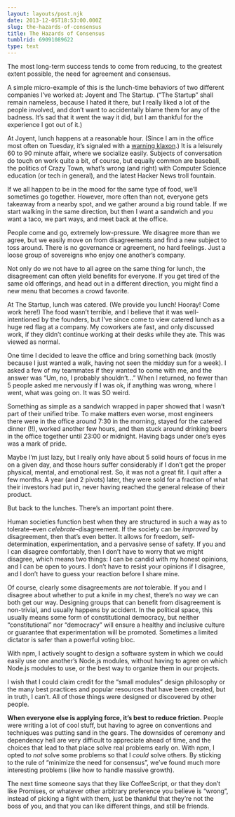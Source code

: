 ```yaml
---
layout: layouts/post.njk
date: 2013-12-05T18:53:00.000Z
slug: the-hazards-of-consensus
title: The Hazards of Consensus
tumblrid: 69091089622
type: text
---
```

<p>The most long-term success tends to come from reducing, to the
greatest extent possible, the need for agreement and consensus.</p>

<p>A simple micro-example of this is the lunch-time behaviors of two
different companies I&rsquo;ve worked at: Joyent and The Startup.  (&ldquo;The
Startup&rdquo; shall remain nameless, because I hated it there, but I really
liked a lot of the people involved, and don&rsquo;t want to accidentally
blame them for any of the badness.  It&rsquo;s sad that it went the way it
did, but I am thankful for the experience I got out of it.)</p>

<p>At Joyent, lunch happens at a reasonable hour.  (Since I am in the
office most often on Tuesday, it&rsquo;s signaled with a <a href="http://localwiki.net/sf/Tuesday_Noon_Siren">warning klaxon</a>.)
It is a leisurely 60 to 90 minute affair, where we socialize easily.
Subjects of conversation do touch on work quite a bit, of course, but
equally common are baseball, the politics of Crazy Town, what&rsquo;s wrong
(and right) with Computer Science education (or tech in general), and
the latest Hacker News troll fountain.</p>

<p>If we all happen to be in the mood for the same type of food, we&rsquo;ll
sometimes go together.  However, more often than not, everyone gets
takeaway from a nearby spot, and we gather around a big round table.
If we start walking in the same direction, but then I want a sandwich
and you want a taco, we part ways, and meet back at the office.</p>

<p>People come and go, extremely low-pressure.  We disagree more than we
agree, but we easily move on from disagreements and find a new subject
to toss around.  There is no governance or agreement, no hard
feelings.  Just a loose group of sovereigns who enjoy one another&rsquo;s
company.</p>

<p>Not only do we not have to all agree on the same thing for lunch, the
disagreement can often yield benefits for everyone.  If you get tired
of the same old offerings, and head out in a different direction, you
might find a new menu that becomes a crowd favorite.</p>

<p>At The Startup, lunch was catered.  (We provide you lunch!  Hooray!
Come work here!)  The food wasn&rsquo;t terrible, and I believe that it was
well-intentioned by the founders, but I&rsquo;ve since come to view catered
lunch as a huge red flag at a company.  My coworkers ate fast, and only
discussed work, if they didn&rsquo;t continue working at their desks while
they ate.  This was viewed as normal.</p>

<p>One time I decided to leave the office and bring something back
(mostly because I just wanted a walk, having not seen the midday sun
for a week).  I asked a few of my teammates if they wanted to come
with me, and the answer was &ldquo;Um, no, I probably shouldn&rsquo;t&hellip;&rdquo;  When I
returned, no fewer than 5 people asked me nervously if I was ok, if
anything was wrong, where I went, what was going on.  It was SO weird.</p>

<p>Something as simple as a sandwich wrapped in paper showed that I
wasn&rsquo;t part of their unified tribe.  To make matters even worse, most
engineers there were in the office around 7:30 in the morning, stayed
for the catered dinner (!!), worked another few hours, and then stuck
around drinking beers in the office together until 23:00 or midnight.
Having bags under one&rsquo;s eyes was a mark of pride.</p>

<p>Maybe I&rsquo;m just lazy, but I really only have about 5 solid hours of
focus in me on a given day, and those hours suffer considerably if I
don&rsquo;t get the proper physical, mental, and emotional rest.  So, it was
not a great fit.  I quit after a few months.  A year (and 2 pivots)
later, they were sold for a fraction of what their investors had put
in, never having reached the general release of their product.</p>

<p>But back to the lunches.  There&rsquo;s an important point there.</p>

<p>Human societies function best when they are structured in such a way
as to tolerate&ndash;even <em>celebrate</em>&ndash;disagreement.  If the society can be
<em>improved</em> by disagreement, then that&rsquo;s even better.  It allows for
freedom, self-determination, experimentation, and a pervasive sense of
safety.  If you and I can disagree comfortably, then I don&rsquo;t have to
worry that we might disagree, which means two things: I can be candid
with my honest opinions, and I can be open to yours.  I don&rsquo;t have to
resist your opinions if I disagree, and I don&rsquo;t have to guess your
reaction before I share mine.</p>

<p>Of course, clearly some disagreements are <em>not</em> tolerable.  If you and
I disagree about whether to put a knife in my chest, there&rsquo;s no way we
can both get our way.  Designing groups that can benefit from
disagreement is non-trivial, and usually happens by accident.  In the
political space, this usually means some form of constitutional
democracy, but neither &ldquo;constitutional&rdquo; nor &ldquo;democracy&rdquo; will ensure a
healthy and inclusive culture or guarantee that experimentation will
be promoted.  Sometimes a limited dictator is safer than a powerful
voting bloc.</p>

<p>With npm, I actively sought to design a software system in which we
could easily use one another&rsquo;s Node.js modules, without having to
agree on which Node.js modules to use, or the best way to organize
them in our projects.</p>

<p>I wish that I could claim credit for the &ldquo;small modules&rdquo; design
philosophy or the many best practices and popular resources that have
been created, but in truth, I can&rsquo;t.  All of those things were
designed or discovered by other people.</p>

<p><strong>When everyone else is applying force, it&rsquo;s best to reduce
friction.</strong>  People were writing a lot of cool stuff, but having to
agree on conventions and techniques was putting sand in the gears.
The downsides of ceremony and dependency hell are very difficult to
appreciate ahead of time, and the choices that lead to that place
solve real problems early on.  With npm, I opted to <em>not</em> solve some
problems so that I <em>could</em> solve others.  By sticking to the rule of
&ldquo;minimize the need for consensus&rdquo;, we&rsquo;ve found much more interesting
problems (like how to handle massive growth).</p>

<p>The next time someone says that they like CoffeeScript, or that they
don&rsquo;t like Promises, or whatever other arbitrary preference you
believe is &ldquo;wrong&rdquo;, instead of picking a fight with them, just be
thankful that they&rsquo;re not the boss of you, and that you can like
different things, and still be friends.</p>
